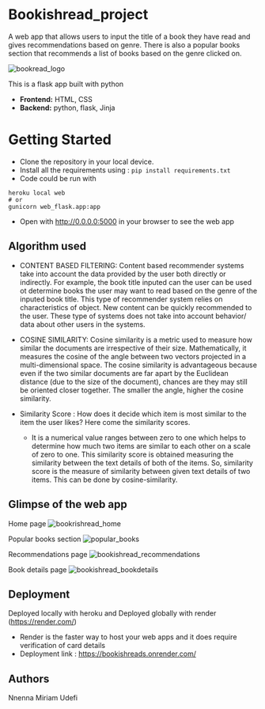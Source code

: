 # Bookishread_project
A web app that allows users to input the title of a book they have read and gives recommendations based on genre. There is also a popular books section that recommends a list of books based on the genre clicked on.


![bookread_logo](https://github.com/Nnenna-udefi/bookishread_project/assets/68693000/8046bafa-d8f4-4a06-bc7f-0dce357c87a5)


This is a flask app built with python
- **Frontend:** HTML, CSS
- **Backend:** python, flask, Jinja

# Getting Started
- Clone the repository in your local device.
- Install all the requirements using : ```pip install requirements.txt```
- Code could be run with
```
heroku local web
# or
gunicorn web_flask.app:app
```
- Open with http://0.0.0.0:5000 in your browser to see the web app
## Algorithm used
- CONTENT BASED FILTERING: Content based recommender systems take into account the data provided by the user both directly or indirectly. For example, the book title inputed can the user can be used ot determine books the user may want to read based on the genre of the inputed book title. This type of recommender system relies on characteristics of object. New content can be quickly recommended to the user. These type of systems does not take into account behavior/ data about other users in the systems.

- COSINE SIMILARITY: Cosine similarity is a metric used to measure how similar the documents are irrespective of their size. Mathematically, it measures the cosine of the angle between two vectors projected in a multi-dimensional space. The cosine similarity is advantageous because even if the two similar documents are far apart by the Euclidean distance (due to the size of the document), chances are they may still be oriented closer together. The smaller the angle, higher the cosine similarity.

- Similarity Score : How does it decide which item is most similar to the item the user likes? Here come the similarity scores.

  - It is a numerical value ranges between zero to one which helps to determine how much two items are similar to each other on a scale of zero to one. This similarity score is obtained measuring the similarity between the text details of both of the items. So, similarity score is the measure of similarity between given text details of two items. This can be done by cosine-similarity.
 
## Glimpse of the web app
Home page ![bookrishread_home](https://github.com/Nnenna-udefi/bookishread_project/assets/68693000/65ec14b2-6411-4179-a071-bc2075ab3d13)

Popular books section ![popular_books](https://github.com/Nnenna-udefi/bookishread_project/assets/68693000/c5eb803d-ab5a-42ee-961b-3b69de9a4724)

Recommendations page ![bookishread_recommendations](https://github.com/Nnenna-udefi/bookishread_project/assets/68693000/086fd46a-c905-4bd0-9dae-dc7aecc81eec)

Book details page ![bookishread_bookdetails](https://github.com/Nnenna-udefi/bookishread_project/assets/68693000/6b98f10b-ea5b-4c3c-a071-dab99c94916f)

## Deployment
Deployed locally with heroku
and Deployed globally with render (https://render.com/)
- Render is the faster way to host your web apps and it does require verification of card details
- Deployment link : https://bookishreads.onrender.com/

## Authors
Nnenna Miriam Udefi
